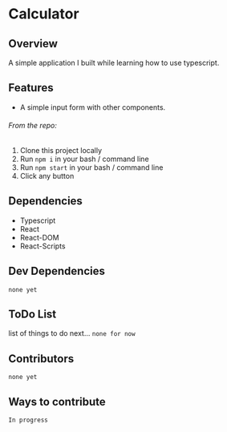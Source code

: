 # Calculator

## Overview

A simple application I built while learning how to use typescript.

## Features

- A simple input form with other components.

###### From the repo:

1. Clone this project locally
2. Run `npm i` in your bash / command line
3. Run `npm start` in your bash / command line
4. Click any button

## Dependencies

- Typescript
- React
- React-DOM
- React-Scripts

## Dev Dependencies

`none yet`

## ToDo List

list of things to do next...
`none for now`

## Contributors

`none yet`

## Ways to contribute

`In progress`
